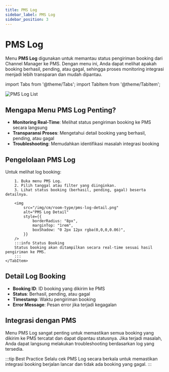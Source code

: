 ```yaml
---
title: PMS Log
sidebar_label: PMS Log
sidebar_position: 3
---
```


# PMS Log

Menu **PMS Log** digunakan untuk memantau status pengiriman booking dari Channel Manager ke PMS. Dengan menu ini, Anda dapat melihat apakah booking berhasil, pending, atau gagal, sehingga proses monitoring integrasi menjadi lebih transparan dan mudah dipantau.

import Tabs from '@theme/Tabs';
import TabItem from '@theme/TabItem';

<div style={{marginBottom: '1.5rem'}}>
<img
			src="/img/cm/room-type/pms-log-list.png"
			alt="PMS Log List"
			style={{
				borderRadius: "8px",
				marginTop: "1rem",
				boxShadow: "0 2px 12px rgba(0,0,0,0.06)",
			}}
/>
</div>

## Mengapa Menu PMS Log Penting?

- **Monitoring Real-Time**: Melihat status pengiriman booking ke PMS secara langsung
- **Transparansi Proses**: Mengetahui detail booking yang berhasil, pending, atau gagal
- **Troubleshooting**: Memudahkan identifikasi masalah integrasi booking

## Pengelolaan PMS Log

<Tabs className="unique-tabs">
	<TabItem value="view" label="View Log" default>
		Untuk melihat log booking:
    
		1. Buka menu PMS Log.
		2. Pilih tanggal atau filter yang diinginkan.
		3. Lihat status booking (berhasil, pending, gagal) beserta detailnya.
    
		<img
			src="/img/cm/room-type/pms-log-detail.png"
			alt="PMS Log Detail"
			style={{
				borderRadius: "8px",
				marginTop: "1rem",
				boxShadow: "0 2px 12px rgba(0,0,0,0.06)",
			}}
		/>
		:::info Status Booking
		Status booking akan ditampilkan secara real-time sesuai hasil pengiriman ke PMS.
		:::
	</TabItem>
</Tabs>

## Detail Log Booking

- **Booking ID**: ID booking yang dikirim ke PMS
- **Status**: Berhasil, pending, atau gagal
- **Timestamp**: Waktu pengiriman booking
- **Error Message**: Pesan error jika terjadi kegagalan

## Integrasi dengan PMS

Menu PMS Log sangat penting untuk memastikan semua booking yang dikirim ke PMS tercatat dan dapat dipantau statusnya. Jika terjadi masalah, Anda dapat langsung melakukan troubleshooting berdasarkan log yang tersedia.

:::tip Best Practice
Selalu cek PMS Log secara berkala untuk memastikan integrasi booking berjalan lancar dan tidak ada booking yang gagal.
:::
